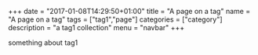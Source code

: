 +++
date = "2017-01-08T14:29:50+01:00"
title = "A page on a tag"
name = "A page on a tag"
tags = ["tag1","page"]
categories = ["category"]
description = "a tag1 collection"
menu = "navbar"
+++


something about tag1
